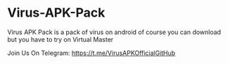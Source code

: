 # Virus-APK-Pack
Virus APK Pack is a pack of virus on android of course you can download but you have to try on Virtual Master

Join Us On Telegram: https://t.me/VirusAPKOfficialGitHub
